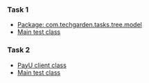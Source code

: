 ### Task 1

* [Package: com.techgarden.tasks.tree.model](https://github.com/mmaszkie/techgarden/tree/master/src/main/java/com/techgarden/tasks/tree/model)
* [Main test class](https://github.com/mmaszkie/techgarden/blob/master/src/test/java/com/techgarden/tasks/tree/model/TreesTest.java)

### Task 2

* [PayU client class](https://github.com/mmaszkie/techgarden/blob/master/src/main/java/com/techgarden/tasks/payu/gateway/PayUClient.java)
* [Main test class](https://github.com/mmaszkie/techgarden/blob/master/src/test/java/com/techgarden/tasks/payu/gateway/PayUClientIntegrationTest.java)